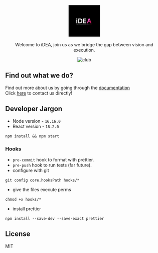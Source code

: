 <div align="center">
<img src="public/images/logo.jpeg" height="100">

Welcome to iDEA, join us as we bridge the gap between vision and execution.

![club](https://img.shields.io/badge/club-community-%23e05d44?style=for-the-badge)

</div>

## Find out what we do?

Find out more about us by going through the [documentation](https://github.com/IDEA-Amrita/official-documentation) <br/> 
Click [here](https://www.instagram.com/idea_amrita/) to contact us directly!

## Developer Jargon

- Node version - `16.16.0`
- React version - `18.2.0`

```
npm install && npm start
```

### Hooks
- `pre-commit` hook to format with prettier.
- `pre-push` hook to run tests (far future).
- configure with git
```
git config core.hooksPath hooks/*
```
- give the files execute perms
```
chmod +x hooks/*
```
- install prettier
```
npm install --save-dev --save-exact prettier
```

## License

MIT
